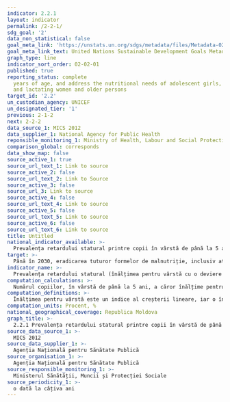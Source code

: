```yaml
---
indicator: 2.2.1
layout: indicator
permalink: /2-2-1/
sdg_goal: '2'
data_non_statistical: false
goal_meta_link: 'https://unstats.un.org/sdgs/metadata/files/Metadata-02-02-01.pdf'
goal_meta_link_text: United Nations Sustainable Development Goals Metadata (pdf 232kB)
graph_type: line
indicator_sort_order: 02-02-01
published: true
reporting_status: complete
  years of age, and address the nutritional needs of adolescent girls, pregnant
  and lactating women and older persons
target_id: '2.2'
un_custodian_agency: UNICEF
un_designated_tier: '1'
previous: 2-1-2
next: 2-2-2
data_source_1: MICS 2012
data_supplier_1: National Agency for Public Health
reponsible_monitoring_1: Ministry of Health, Labour and Social Protection
comparison_global: corresponds
data_show_map: false
source_active_1: true
source_url_text_1: Link to source
source_active_2: false
source_url_text_2: Link to Source
source_active_3: false
source_url_3: Link to source
source_active_4: false
source_url_text_4: Link to source
source_active_5: false
source_url_text_5: Link to source
source_active_6: false
source_url_text_6: Link to source
title: Untitled
national_indicator_available: >-
  Prevalența retardului statural printre copii în vârstă de până la 5 ani
target: >-
  Până în 2030, eradicarea tuturor formelor de malnutriție, inclusiv atingerea până în 2025 a țintelor convenite la nivel internațional cu privire la greutatea și talia joasă la copiii sub vârsta de 5 ani, și abordarea necesităților nutriționale ale adolescentelor, femeilor însărcinate și celor care alăptează, cât și a persoanelor în vârstă
indicator_name: >-
  Prevalența retardului statural (înălțimea pentru vârstă cu o deviere standard <-2 de la mediana standardelor Organizației Mondiale a Sănătății (OMS) pentru creșterea copiilor) printre copii în vârstă de până la 5 ani
computation_calculations: >-
  Numărul copiilor, în vârstă de până la 5 ani, a căror înălțime pentru vârsta respectivă este mai mică cu două deviații standard de la mediana populației de referință, raportat la numărul total de copii în vârstă de până la 5 ani.
computation_definitions: >-
  Înălțimea pentru vârstă este un indice al creșterii lineare, iar o înălțime mai mică pentru vârsta respectivă  este considerată ca fiind retard statural. Retardul statural la copii reflectă o deficiență nutrițională cronică și rezultă din insuficiența aportului nutrițional adecvat pentru o perioadă lungă de timp, a bolilor recurente sau cronice, precum și a condițiilor socio-economice precare. Indicatorul este măsurat conform Standardelor pentru Creșterea Copiilor ale Organizației Mondiale a Sănătății.
computation_units: Procent, %
national_geographical_coverage: Republica Moldova
graph_title: >-
  2.2.1 Prevalența retardului statural printre copii în vârstă de până la 5 ani
source_data_source_1: >-
  MICS 2012
source_data_supplier_1: >-
  Agenția Națională pentru Sănătate Publică
source_organisation_1: >-
  Agenția Națională pentru Sănătate Publică
source_responsible_monitoring_1: >-
  Ministerul Sănătății, Muncii și Protecției Sociale
source_periodicity_1: >-
  o dată la câțiva ani
---
```

